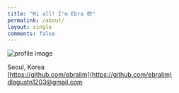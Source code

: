 ```yaml
---
title: "Hi all! I'm Ebra 😎"
permalink: /about/
layout: single
comments: false
---
```


![profile image](https://ebralim.github.io/assets/images/profileimg.png)

<i class="fas fa-map-marker-alt"></i> Seoul, Korea <br>
<i class="fab fa-github"></i> [https://github.com/ebralim](https://github.com/ebralim) <br>
<i class="fas fa-envelope-square"></i> [dlagustn1203@gmail.com](mailto:dlagustn1203@gmail.com)
